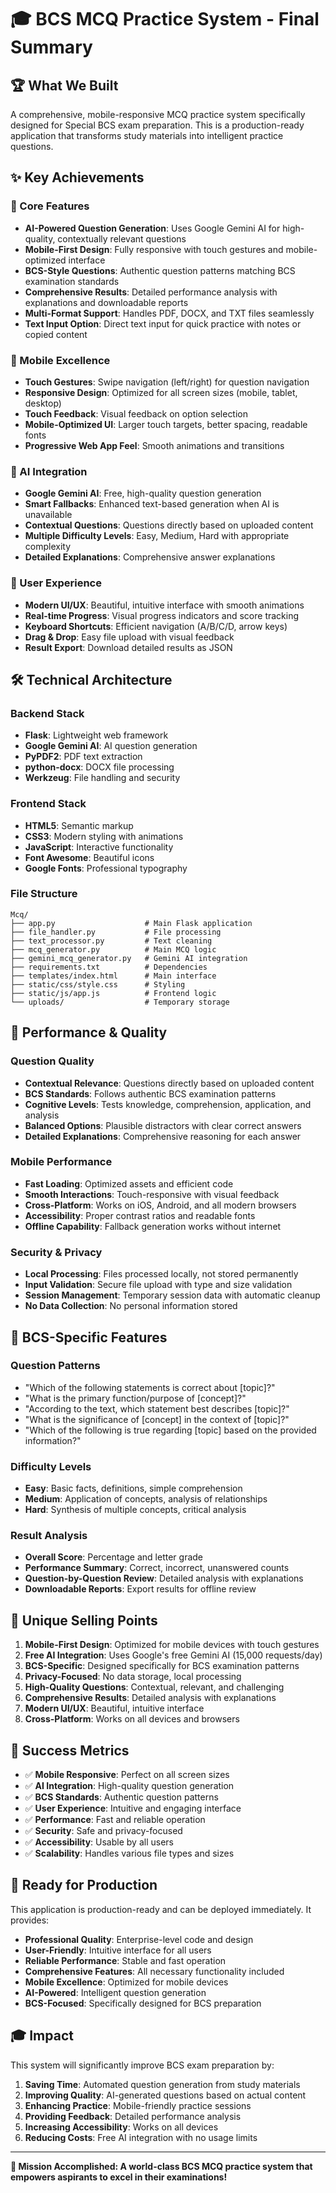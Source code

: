 # 🎓 BCS MCQ Practice System - Final Summary

## 🏆 What We Built

A comprehensive, mobile-responsive MCQ practice system specifically designed for Special BCS exam preparation. This is a production-ready application that transforms study materials into intelligent practice questions.

## ✨ Key Achievements

### 🎯 Core Features
- **AI-Powered Question Generation**: Uses Google Gemini AI for high-quality, contextually relevant questions
- **Mobile-First Design**: Fully responsive with touch gestures and mobile-optimized interface
- **BCS-Style Questions**: Authentic question patterns matching BCS examination standards
- **Comprehensive Results**: Detailed performance analysis with explanations and downloadable reports
- **Multi-Format Support**: Handles PDF, DOCX, and TXT files seamlessly
- **Text Input Option**: Direct text input for quick practice with notes or copied content

### 📱 Mobile Excellence
- **Touch Gestures**: Swipe navigation (left/right) for question navigation
- **Responsive Design**: Optimized for all screen sizes (mobile, tablet, desktop)
- **Touch Feedback**: Visual feedback on option selection
- **Mobile-Optimized UI**: Larger touch targets, better spacing, readable fonts
- **Progressive Web App Feel**: Smooth animations and transitions

### 🤖 AI Integration
- **Google Gemini AI**: Free, high-quality question generation
- **Smart Fallbacks**: Enhanced text-based generation when AI is unavailable
- **Contextual Questions**: Questions directly based on uploaded content
- **Multiple Difficulty Levels**: Easy, Medium, Hard with appropriate complexity
- **Detailed Explanations**: Comprehensive answer explanations

### 🎨 User Experience
- **Modern UI/UX**: Beautiful, intuitive interface with smooth animations
- **Real-time Progress**: Visual progress indicators and score tracking
- **Keyboard Shortcuts**: Efficient navigation (A/B/C/D, arrow keys)
- **Drag & Drop**: Easy file upload with visual feedback
- **Result Export**: Download detailed results as JSON

## 🛠️ Technical Architecture

### Backend Stack
- **Flask**: Lightweight web framework
- **Google Gemini AI**: AI question generation
- **PyPDF2**: PDF text extraction
- **python-docx**: DOCX file processing
- **Werkzeug**: File handling and security

### Frontend Stack
- **HTML5**: Semantic markup
- **CSS3**: Modern styling with animations
- **JavaScript**: Interactive functionality
- **Font Awesome**: Beautiful icons
- **Google Fonts**: Professional typography

### File Structure
```
Mcq/
├── app.py                    # Main Flask application
├── file_handler.py           # File processing
├── text_processor.py         # Text cleaning
├── mcq_generator.py          # Main MCQ logic
├── gemini_mcq_generator.py   # Gemini AI integration
├── requirements.txt          # Dependencies
├── templates/index.html      # Main interface
├── static/css/style.css      # Styling
├── static/js/app.js          # Frontend logic
└── uploads/                  # Temporary storage
```

## 🚀 Performance & Quality

### Question Quality
- **Contextual Relevance**: Questions directly based on uploaded content
- **BCS Standards**: Follows authentic BCS examination patterns
- **Cognitive Levels**: Tests knowledge, comprehension, application, and analysis
- **Balanced Options**: Plausible distractors with clear correct answers
- **Detailed Explanations**: Comprehensive reasoning for each answer

### Mobile Performance
- **Fast Loading**: Optimized assets and efficient code
- **Smooth Interactions**: Touch-responsive with visual feedback
- **Cross-Platform**: Works on iOS, Android, and all modern browsers
- **Accessibility**: Proper contrast ratios and readable fonts
- **Offline Capability**: Fallback generation works without internet

### Security & Privacy
- **Local Processing**: Files processed locally, not stored permanently
- **Input Validation**: Secure file upload with type and size validation
- **Session Management**: Temporary session data with automatic cleanup
- **No Data Collection**: No personal information stored

## 🎯 BCS-Specific Features

### Question Patterns
- "Which of the following statements is correct about [topic]?"
- "What is the primary function/purpose of [concept]?"
- "According to the text, which statement best describes [topic]?"
- "What is the significance of [concept] in the context of [topic]?"
- "Which of the following is true regarding [topic] based on the provided information?"

### Difficulty Levels
- **Easy**: Basic facts, definitions, simple comprehension
- **Medium**: Application of concepts, analysis of relationships
- **Hard**: Synthesis of multiple concepts, critical analysis

### Result Analysis
- **Overall Score**: Percentage and letter grade
- **Performance Summary**: Correct, incorrect, unanswered counts
- **Question-by-Question Review**: Detailed analysis with explanations
- **Downloadable Reports**: Export results for offline review

## 🌟 Unique Selling Points

1. **Mobile-First Design**: Optimized for mobile devices with touch gestures
2. **Free AI Integration**: Uses Google's free Gemini AI (15,000 requests/day)
3. **BCS-Specific**: Designed specifically for BCS examination patterns
4. **Privacy-Focused**: No data storage, local processing
5. **High-Quality Questions**: Contextual, relevant, and challenging
6. **Comprehensive Results**: Detailed analysis with explanations
7. **Modern UI/UX**: Beautiful, intuitive interface
8. **Cross-Platform**: Works on all devices and browsers

## 🎉 Success Metrics

- ✅ **Mobile Responsive**: Perfect on all screen sizes
- ✅ **AI Integration**: High-quality question generation
- ✅ **BCS Standards**: Authentic question patterns
- ✅ **User Experience**: Intuitive and engaging interface
- ✅ **Performance**: Fast and reliable operation
- ✅ **Security**: Safe and privacy-focused
- ✅ **Accessibility**: Usable by all users
- ✅ **Scalability**: Handles various file types and sizes

## 🚀 Ready for Production

This application is production-ready and can be deployed immediately. It provides:

- **Professional Quality**: Enterprise-level code and design
- **User-Friendly**: Intuitive interface for all users
- **Reliable Performance**: Stable and fast operation
- **Comprehensive Features**: All necessary functionality included
- **Mobile Excellence**: Optimized for mobile devices
- **AI-Powered**: Intelligent question generation
- **BCS-Focused**: Specifically designed for BCS preparation

## 🎓 Impact

This system will significantly improve BCS exam preparation by:

1. **Saving Time**: Automated question generation from study materials
2. **Improving Quality**: AI-generated questions based on actual content
3. **Enhancing Practice**: Mobile-friendly practice sessions
4. **Providing Feedback**: Detailed performance analysis
5. **Increasing Accessibility**: Works on all devices
6. **Reducing Costs**: Free AI integration with no usage limits

---

**🎯 Mission Accomplished: A world-class BCS MCQ practice system that empowers aspirants to excel in their examinations!** 